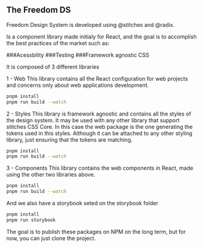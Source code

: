 ## The Freedom DS

Freedom Design System is developed using @stitches and @radix.

Is a component library made initialy for React, and the goal is to accomplish the best practices of the market such as:

###Acessbility
###Testing
###Framework agnostic CSS

It is composed of 3 different libraries

1 - Web
This library contains all the React configuration for web projects and concerns only about web applications development.

```sh
pnpm install
pnpm run build --watch
```

2 - Styles
This library is framework agnostic and contains all the styles of the design system. It may be used with any other library that support stitches CSS Core. In this case the web package is the one generating the tokens used in this styles. Although it can be attached to any other styling library, just ensuring that the tokens are matching.

```sh
pnpm install
pnpm run build --watch
```

3 - Components
This library contains the web components in React, made using the other two libraries above.

```sh
pnpm install
pnpm run build --watch
```

And we also have a storybook seted on the storybook folder

```sh
pnpm install
pnpm run storybook
```

The goal is to publish these packages on NPM on the long term, but for now, you can just clone the project.

